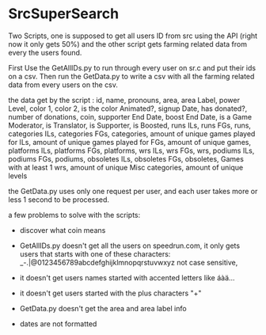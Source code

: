 # SrcSuperSearch
Two Scripts, one is supposed to get all users ID from src using the API (right now it only gets 50%) and the other script gets farming related data from every the users found.

First Use the GetAllIDs.py to run through every user on sr.c and put their ids on a csv.
Then run the GetData.py to write a csv with all the farming related data from every users on the csv.

the data get by the script : id, name, pronouns, area, area Label, power Level, color 1, color 2, is the color Animated?, signup Date, has donated?, number of donations, coin, supporter End Date, boost End Date, is a Game Moderator, is Translator, is Supporter, is Boosted, runs ILs, runs FGs, runs, categories ILs, categories FGs, categories, amount of unique games played for ILs, amount of unique games played for FGs, amount of unique games, platforms ILs, platforms FGs, platforms, wrs ILs, wrs FGs, wrs, podiums ILs, podiums FGs, podiums, obsoletes ILs, obsoletes FGs, obsoletes, Games with at least 1 wrs, amount of unique Misc categories, amount of unique levels

the GetData.py uses only one request per user, and each user takes more or less 1 second to be processed.

a few problems to solve with the scripts:

 - discover what coin means

 - GetAllIDs.py doesn't get all the users on speedrun.com, it only gets users that starts with one of these characters: _-.|@0123456789abcdefghijklmnopqrstuvwxyz not case sensitive,
 - it doesn't get users names started with accented letters like áàä...
 - it doesn't get users started with the plus characters "+"
 
 - GetData.py doesn't get the area and area label info
 - dates are not formatted
